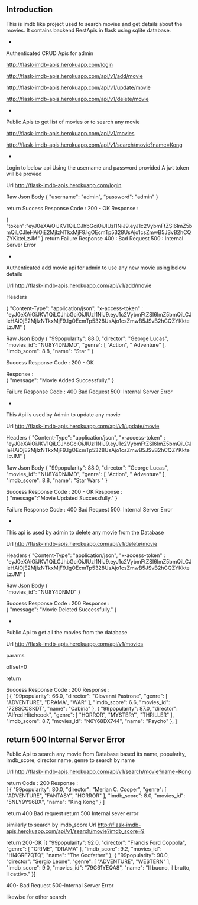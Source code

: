 Introduction 
-
This is imdb like project used to search movies and get details about the movies. It contains backend RestApis in flask using sqlite database.

-
Authenticated CRUD Apis for admin

http://flask-imdb-apis.herokuapp.com/login

http://flask-imdb-apis.herokuapp.com/api/v1/add/movie

http://flask-imdb-apis.herokuapp.com/api/v1/update/movie

http://flask-imdb-apis.herokuapp.com/api/v1/delete/movie


-
Public Apis to get list of movies or to search any movie

http://flask-imdb-apis.herokuapp.com/api/v1/movies

http://flask-imdb-apis.herokuapp.com/api/v1/search/movie?name=Kong

-
Login to below api Using the username and password provided
A jwt token will be provied 

Url
http://flask-imdb-apis.herokuapp.com/login



Raw Json Body
{
	"username": "admin",
	“password": "admin"
}


return 
Success Response
Code : 200 - OK
Response :  

{    "token":"eyJ0eXAiOiJKV1QiLCJhbGciOiJIUzI1NiJ9.eyJ1c2VybmFtZSI6ImZ5bmQiLCJleHAiOjE2MjIzNTkxMjF9.lgOEcmTp5328UsAjo1csZmwB5JSvB2hCQZYKkteLzJM"
  }
return 
Failure Response 
400 : Bad Request
500 : Internal Server Error


-
Authenticated add movie api for admin to use any new movie using below details

Url
http://flask-imdb-apis.herokuapp.com/api/v1/add/movie

Headers

{
"Content-Type": "application/json",
   "x-access-token" : "eyJ0eXAiOiJKV1QiLCJhbGciOiJIUzI1NiJ9.eyJ1c2VybmFtZSI6ImZ5bmQiLCJleHAiOjE2MjIzNTkxMjF9.lgOEcmTp5328UsAjo1csZmwB5JSvB2hCQZYKkteLzJM"
}


Raw Json Body
{
    "99popularity": 88.0,
    "director": "George Lucas",
     "movies_id": "NU8Y4DNJMD",
    "genre": [
      "Action",
      " Adventure"
    ],
    "imdb_score": 8.8,
    "name": "Star "
  }
  
  
Success Response
Code : 200 - OK

Response :  
{
    "message": "Movie Added Successfully."
  }
  
Failure Response
Code : 400 Bad Request
500: Internal Server Error

-

This Api is used by Admin to update any movie 


Url
http://flask-imdb-apis.herokuapp.com/api/v1/update/movie


Headers
{
"Content-Type": "application/json",
   "x-access-token" : "eyJ0eXAiOiJKV1QiLCJhbGciOiJIUzI1NiJ9.eyJ1c2VybmFtZSI6ImZ5bmQiLCJleHAiOjE2MjIzNTkxMjF9.lgOEcmTp5328UsAjo1csZmwB5JSvB2hCQZYKkteLzJM"
}


Raw Json Body
{
    "99popularity": 88.0,
    "director": "George Lucas",
     "movies_id": "NU8Y4DNJMD",
    "genre": [
      "Action",
      " Adventure"
    ],
    "imdb_score": 8.8,
    "name": "Star Wars "
  }
  
Success Response
Code : 200 - OK
Response :  
  {
    "message":"Movie Updated Successfully."
  }


Failure Response
Code : 400 Bad Request
500: Internal Server Error


-
This api is used by admin to delete any movie from the Database

Url
http://flask-imdb-apis.herokuapp.com/api/v1/delete/movie


Headers
{
"Content-Type": "application/json",
   "x-access-token" : "eyJ0eXAiOiJKV1QiLCJhbGciOiJIUzI1NiJ9.eyJ1c2VybmFtZSI6ImZ5bmQiLCJleHAiOjE2MjIzNTkxMjF9.lgOEcmTp5328UsAjo1csZmwB5JSvB2hCQZYKkteLzJM"
}


Raw Json Body
	{  
    "movies_id": "NU8Y4DNMD"
}


Success Response
Code : 200
Response :  
{
    "message": "Movie Deleted Successfully."
  }


-
Public Api to get all the movies from the database 


Url
http://flask-imdb-apis.herokuapp.com/api/v1/movies

params

offset=0

return

Success Response
Code : 200
Response :  
[
    {
      "99popularity": 66.0,
      "director": "Giovanni Pastrone",
      "genre": [
        "ADVENTURE",
        "DRAMA",
        "WAR"
      ],
      "imdb_score": 6.6,
      "movies_id": "728SCC8KDT",
      "name": "Cabiria"
    },
    {
      "99popularity": 87.0,
      "director": "Alfred Hitchcock",
      "genre": [
        "HORROR",
        "MYSTERY",
        "THRILLER"
      ],
      "imdb_score": 8.7,
      "movies_id": "N6Y68DX744",
      "name": "Psycho"
    },
]

return 500 Internal Server Error
-

Public Api to search any movie from Database based its name, popularity, imdb_score, director name, genre
to search by name

Url
http://flask-imdb-apis.herokuapp.com/api/v1/search/movie?name=Kong

return
Code : 200
Response :  
   	[
  {
    "99popularity": 80.0,
    "director": "Merian C. Cooper",
    "genre": [
      "ADVENTURE",
      "FANTASY",
      "HORROR"
    ],
    "imdb_score": 8.0,
    "movies_id": "5NLY9Y96BX",
    "name": "King Kong"
  }
]

return 400 Bad request
return 500 Internal sever error


similarly to search by imdb_score
Url 
http://flask-imdb-apis.herokuapp.com/api/v1/search/movie?imdb_score=9


return 
200-OK
[{
    "99popularity": 92.0,
    "director": "Francis Ford Coppola",
    "genre": [
      "CRIME",
      "DRAMA"
    ],
    "imdb_score": 9.2,
    "movies_id": "HI4GRF7QTQ",
    "name": "The Godfather"
  },
  {
    "99popularity": 90.0,
    "director": "Sergio Leone",
    "genre": [
      "ADVENTURE",
      "WESTERN"
    ],
    "imdb_score": 9.0,
    "movies_id": "79G61YEQA8",
    "name": "Il buono, il brutto, il cattivo."
  }]
  
400- Bad Request
500-Internal Server Error


likewise for other search
